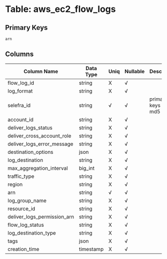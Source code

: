 # Table: aws_ec2_flow_logs

## Primary Keys 

```
arn
```


## Columns 

|  Column Name   |  Data Type  | Uniq | Nullable | Description | 
|  ----  | ----  | ----  | ----  | ---- | 
| flow_log_id | string | X | √ |  | 
| log_format | string | X | √ |  | 
| selefra_id | string | √ | √ | primary keys value md5 | 
| account_id | string | X | √ |  | 
| deliver_logs_status | string | X | √ |  | 
| deliver_cross_account_role | string | X | √ |  | 
| deliver_logs_error_message | string | X | √ |  | 
| destination_options | json | X | √ |  | 
| log_destination | string | X | √ |  | 
| max_aggregation_interval | big_int | X | √ |  | 
| traffic_type | string | X | √ |  | 
| region | string | X | √ |  | 
| arn | string | √ | √ |  | 
| log_group_name | string | X | √ |  | 
| resource_id | string | X | √ |  | 
| deliver_logs_permission_arn | string | X | √ |  | 
| flow_log_status | string | X | √ |  | 
| log_destination_type | string | X | √ |  | 
| tags | json | X | √ |  | 
| creation_time | timestamp | X | √ |  | 


